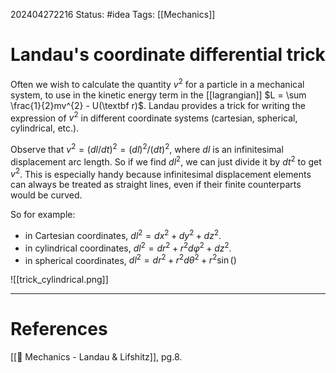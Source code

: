 202404272216
Status: #idea
Tags: [[Mechanics]]

# Landau's coordinate differential trick

Often we wish to calculate the quantity $v^2$ for a particle in a mechanical system, to use in the kinetic energy term in the [[lagrangian]] $L = \sum \frac{1}{2}mv^{2} - U(\textbf r)$.  Landau provides a trick for writing the expression of $v^2$ in different coordinate systems (cartesian, spherical, cylindrical, etc.). 

Observe that $v^{2}= ({dl}/{dt})^{2}= (dl)^2/(dt)^2$, where $dl$ is an infinitesimal displacement arc length. So if we find $dl^2$, we can just divide it by $dt^2$ to get $v^2$. This is especially handy because infinitesimal displacement elements can always be treated as straight lines, even if their finite counterparts would be curved.

So for example:
- in Cartesian coordinates, $dl^{2}= dx^{2}+ dy^{2}+ dz^2$.
- in cylindrical coordinates, $dl^{2}= dr^{2}+ r^2d\varphi^{2} + dz^2$.
- in spherical coordinates, $dl^{2}=dr^2+r^2d\theta^2+r^2\sin()$

![[trick_cylindrical.png]]

___
# References
[[📕 Mechanics - Landau & Lifshitz]], pg.8.